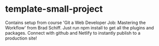 # template-small-project
Contains setup from course 'Git a Web Developer Job: Mastering the Workflow' from Brad Schiff.
Just run npm install to get all the plugins and packages. Connect with github and Netlify to instantly publish to a production site!

